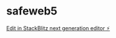 # safeweb5

[Edit in StackBlitz next generation editor ⚡️](https://stackblitz.com/~/github.com/jacar/safeweb5)